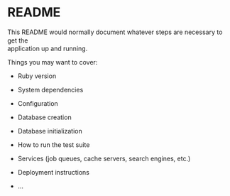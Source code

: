 # README

This README would normally document whatever steps are necessary to get the　  　　　  
application up and running.  

Things you may want to cover:                    
                    
* Ruby version      
  
* System dependencies                

* Configuration        

* Database creation                  

* Database initialization           
  
* How to run the test suite  

* Services (job queues, cache servers, search engines, etc.)  

* Deployment instructions

* ...
